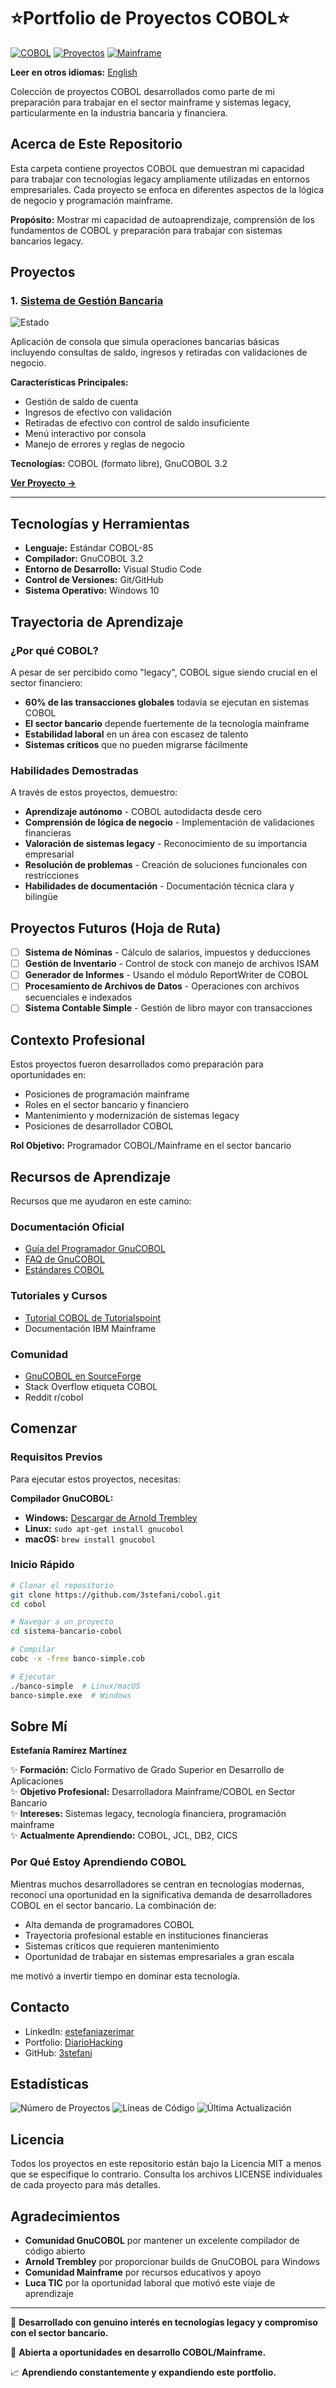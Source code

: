 # ⭐Portfolio de Proyectos COBOL⭐

[![COBOL](https://img.shields.io/badge/Lenguaje-COBOL-blue)](https://gnucobol.sourceforge.io/)
[![Proyectos](https://img.shields.io/badge/Proyectos-1-green)]()
[![Mainframe](https://img.shields.io/badge/Enfoque-Mainframe-orange)]()

**Leer en otros idiomas:** [English](README.md)

Colección de proyectos COBOL desarrollados como parte de mi preparación para trabajar en el sector mainframe y sistemas legacy, particularmente en la industria bancaria y financiera.

## Acerca de Este Repositorio

Esta carpeta contiene proyectos COBOL que demuestran mi capacidad para trabajar con tecnologías legacy ampliamente utilizadas en entornos empresariales. Cada proyecto se enfoca en diferentes aspectos de la lógica de negocio y programación mainframe.

**Propósito:** Mostrar mi capacidad de autoaprendizaje, comprensión de los fundamentos de COBOL y preparación para trabajar con sistemas bancarios legacy.

## Proyectos

### 1. [Sistema de Gestión Bancaria](sistema-bancario-cobol/)
![Estado](https://img.shields.io/badge/estado-completado-success)

Aplicación de consola que simula operaciones bancarias básicas incluyendo consultas de saldo, ingresos y retiradas con validaciones de negocio.

**Características Principales:**
- Gestión de saldo de cuenta
- Ingresos de efectivo con validación
- Retiradas de efectivo con control de saldo insuficiente
- Menú interactivo por consola
- Manejo de errores y reglas de negocio

**Tecnologías:** COBOL (formato libre), GnuCOBOL 3.2

**[Ver Proyecto →](sistema-bancario-cobol/README.es.md)**

---

## Tecnologías y Herramientas

- **Lenguaje:** Estándar COBOL-85
- **Compilador:** GnuCOBOL 3.2
- **Entorno de Desarrollo:** Visual Studio Code
- **Control de Versiones:** Git/GitHub
- **Sistema Operativo:** Windows 10

## Trayectoria de Aprendizaje

### ¿Por qué COBOL?

A pesar de ser percibido como "legacy", COBOL sigue siendo crucial en el sector financiero:

- **60% de las transacciones globales** todavía se ejecutan en sistemas COBOL
- **El sector bancario** depende fuertemente de la tecnología mainframe
- **Estabilidad laboral** en un área con escasez de talento
- **Sistemas críticos** que no pueden migrarse fácilmente

### Habilidades Demostradas

A través de estos proyectos, demuestro:

- **Aprendizaje autónomo** - COBOL autodidacta desde cero
- **Comprensión de lógica de negocio** - Implementación de validaciones financieras
- **Valoración de sistemas legacy** - Reconocimiento de su importancia empresarial
- **Resolución de problemas** - Creación de soluciones funcionales con restricciones
- **Habilidades de documentación** - Documentación técnica clara y bilingüe

## Proyectos Futuros (Hoja de Ruta)

- [ ] **Sistema de Nóminas** - Cálculo de salarios, impuestos y deducciones
- [ ] **Gestión de Inventario** - Control de stock con manejo de archivos ISAM
- [ ] **Generador de Informes** - Usando el módulo ReportWriter de COBOL
- [ ] **Procesamiento de Archivos de Datos** - Operaciones con archivos secuenciales e indexados
- [ ] **Sistema Contable Simple** - Gestión de libro mayor con transacciones

## Contexto Profesional

Estos proyectos fueron desarrollados como preparación para oportunidades en:

- Posiciones de programación mainframe
- Roles en el sector bancario y financiero
- Mantenimiento y modernización de sistemas legacy
- Posiciones de desarrollador COBOL

**Rol Objetivo:** Programador COBOL/Mainframe en el sector bancario

## Recursos de Aprendizaje

Recursos que me ayudaron en este camino:

### Documentación Oficial
- [Guía del Programador GnuCOBOL](https://gnucobol.sourceforge.io/guides.html)
- [FAQ de GnuCOBOL](https://gnucobol.sourceforge.io/faq/index.html)
- [Estándares COBOL](https://www.iso.org/standard/51416.html)

### Tutoriales y Cursos
- [Tutorial COBOL de Tutorialspoint](https://www.tutorialspoint.com/cobol/index.htm)
- Documentación IBM Mainframe

### Comunidad
- [GnuCOBOL en SourceForge](https://sourceforge.net/projects/gnucobol/)
- Stack Overflow etiqueta COBOL
- Reddit r/cobol

## Comenzar

### Requisitos Previos

Para ejecutar estos proyectos, necesitas:

**Compilador GnuCOBOL:**
- **Windows:** [Descargar de Arnold Trembley](https://www.arnoldtrembley.com/GnuCOBOL.htm)
- **Linux:** `sudo apt-get install gnucobol`
- **macOS:** `brew install gnucobol`

### Inicio Rápido

```bash
# Clonar el repositorio
git clone https://github.com/3stefani/cobol.git
cd cobol

# Navegar a un proyecto
cd sistema-bancario-cobol

# Compilar
cobc -x -free banco-simple.cob

# Ejecutar
./banco-simple  # Linux/macOS
banco-simple.exe  # Windows
```

## Sobre Mí

**Estefanía Ramírez Martínez**

✨ **Formación:** Ciclo Formativo de Grado Superior en Desarrollo de Aplicaciones  
✨ **Objetivo Profesional:** Desarrolladora Mainframe/COBOL en Sector Bancario  
✨ **Intereses:** Sistemas legacy, tecnología financiera, programación mainframe  
✨ **Actualmente Aprendiendo:** COBOL, JCL, DB2, CICS

### Por Qué Estoy Aprendiendo COBOL

Mientras muchos desarrolladores se centran en tecnologías modernas, reconocí una oportunidad en la significativa demanda de desarrolladores COBOL en el sector bancario. La combinación de:

- Alta demanda de programadores COBOL
- Trayectoria profesional estable en instituciones financieras
- Sistemas críticos que requieren mantenimiento
- Oportunidad de trabajar en sistemas empresariales a gran escala

me motivó a invertir tiempo en dominar esta tecnología.

## Contacto

- LinkedIn: [estefaniazerimar](https://www.linkedin.com/in/estefaniazerimar/)
- Portfolio: [DiarioHacking](https://diariohacking.com/)
- GitHub: [3stefani](https://github.com/3stefani)

## Estadísticas

![Número de Proyectos](https://img.shields.io/badge/Proyectos-1-blue)
![Líneas de Código](https://img.shields.io/badge/L%C3%ADneas%20Totales-127-green)
![Última Actualización](https://img.shields.io/badge/%C3%9Altima%20Actualizaci%C3%B3n-Octubre%202024-orange)

## Licencia

Todos los proyectos en este repositorio están bajo la Licencia MIT a menos que se especifique lo contrario. Consulta los archivos LICENSE individuales de cada proyecto para más detalles.

## Agradecimientos

- **Comunidad GnuCOBOL** por mantener un excelente compilador de código abierto
- **Arnold Trembley** por proporcionar builds de GnuCOBOL para Windows
- **Comunidad Mainframe** por recursos educativos y apoyo
- **Luca TIC** por la oportunidad laboral que motivó este viaje de aprendizaje


---

💼 **Desarrollado con genuino interés en tecnologías legacy y compromiso con el sector bancario.**

🚀 **Abierta a oportunidades en desarrollo COBOL/Mainframe.**

📈 **Aprendiendo constantemente y expandiendo este portfolio.**
